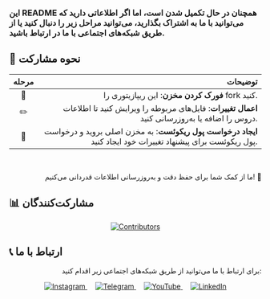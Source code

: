 
 ### این <b>README</b> همچنان در حال تکمیل شدن است، اما اگر اطلاعاتی دارید که می‌توانید با ما به اشتراک بگذارید، می‌توانید مراحل زیر را دنبال کنید یا از طریق شبکه‌های اجتماعی با ما در ارتباط باشید.



## 🤝 نحوه مشارکت

<div align="center">

| مرحله | توضیحات |
|:-----:|------:|
| 🍴 | **فورک کردن مخزن**: این ریپازیتوری را fork کنید. |
| ✏️ | **اعمال تغییرات**: فایل‌های مربوطه را ویرایش کنید تا اطلاعات دروس را اضافه یا به‌روزرسانی کنید. |
| 🔀 | **ایجاد درخواست پول ریکوئست**: به مخزن اصلی بروید و درخواست پول ریکوئست برای پیشنهاد تغییرات خود ایجاد کنید. |

</div>
<br>
<p align="right">
ما از کمک شما برای حفظ دقت و به‌روزرسانی اطلاعات قدردانی می‌کنیم! 🚀
</p>

## 📊 مشارکت‌کنندگان

<p align="center">
  <a href="https://github.com/CE-SCU/scu-computer-engineering-courses/graphs/contributors">
    <img src="https://contrib.rocks/image?repo=CE-SCU/scu-computer-engineering-courses" alt="Contributors"/>
  </a>
</p>

## 📞 ارتباط با ما

<p align="right">
برای ارتباط با ما می‌توانید از طریق شبکه‌های اجتماعی زیر اقدام کنید:
</p>

<p align="center">
  <a href="https://www.instagram.com/ce_scu" target="_blank">
    <img src="https://img.shields.io/badge/Instagram-E4405F?style=for-the-badge&logo=instagram&logoColor=white" alt="Instagram"/>
  </a>
  &nbsp;&nbsp;&nbsp;
  <a href="https://t.me/ce_scu" target="_blank">
    <img src="https://img.shields.io/badge/Telegram-2CA5E0?style=for-the-badge&logo=telegram&logoColor=white" alt="Telegram"/>
  </a>
  &nbsp;&nbsp;&nbsp;
  <a href="https://www.youtube.com/@ce_scu" target="_blank">
    <img src="https://img.shields.io/badge/YouTube-FF0000?style=for-the-badge&logo=youtube&logoColor=white" alt="YouTube"/>
  </a>
  &nbsp;&nbsp;&nbsp;
  <a href="https://www.linkedin.com/in/ce-scu" target="_blank">
    <img src="https://img.shields.io/badge/LinkedIn-0077B5?style=for-the-badge&logo=linkedin&logoColor=white" alt="LinkedIn"/>
  </a>
</p>
